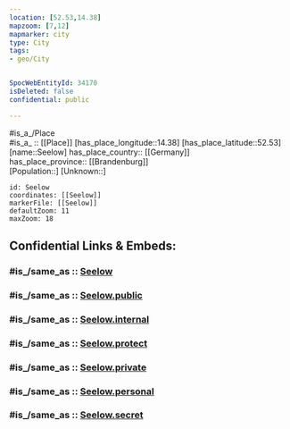 ```yaml
---
location: [52.53,14.38] 
mapzoom: [7,12] 
mapmarker: city 
type: City
tags:
- geo/City


SpocWebEntityId: 34170
isDeleted: false
confidential: public

---
```

#is_a_/Place  
#is_a_ :: [[Place]] 
[has_place_longitude::14.38] 
[has_place_latitude::52.53] 
[name::Seelow] 
has_place_country:: [[Germany]]  
has_place_province:: [[Brandenburg]]  
[Population::] 
[Unknown::] 


```leaflet
id: Seelow
coordinates: [[Seelow]] 
markerFile: [[Seelow]] 
defaultZoom: 11 
maxZoom: 18
```


## Confidential Links & Embeds: 

### #is_/same_as :: [Seelow](/_Standards/Earth/Continent/Europe/Europe~Central/Germany/Germany~East/Brandenburg/counties~Brandenburg/Märkisch-Oderland/cities~Oderland/Seelow.md) 

### #is_/same_as :: [Seelow.public](/_public/Earth/Continent/Europe/Europe~Central/Germany/Germany~East/Brandenburg/counties~Brandenburg/Märkisch-Oderland/cities~Oderland/Seelow.public.md) 

### #is_/same_as :: [Seelow.internal](/_internal/Earth/Continent/Europe/Europe~Central/Germany/Germany~East/Brandenburg/counties~Brandenburg/Märkisch-Oderland/cities~Oderland/Seelow.internal.md) 

### #is_/same_as :: [Seelow.protect](/_protect/Earth/Continent/Europe/Europe~Central/Germany/Germany~East/Brandenburg/counties~Brandenburg/Märkisch-Oderland/cities~Oderland/Seelow.protect.md) 

### #is_/same_as :: [Seelow.private](/_private/Earth/Continent/Europe/Europe~Central/Germany/Germany~East/Brandenburg/counties~Brandenburg/Märkisch-Oderland/cities~Oderland/Seelow.private.md) 

### #is_/same_as :: [Seelow.personal](/_personal/Earth/Continent/Europe/Europe~Central/Germany/Germany~East/Brandenburg/counties~Brandenburg/Märkisch-Oderland/cities~Oderland/Seelow.personal.md) 

### #is_/same_as :: [Seelow.secret](/_secret/Earth/Continent/Europe/Europe~Central/Germany/Germany~East/Brandenburg/counties~Brandenburg/Märkisch-Oderland/cities~Oderland/Seelow.secret.md)

